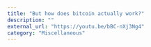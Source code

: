 ```yaml
---
title: "But how does bitcoin actually work?"
description: ""
external_url: "https://youtu.be/bBC-nXj3Ng4"
category: "Miscellaneous"
---
```

